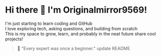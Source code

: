 # Hi there 👋 I'm Originalmirror9569!

 I'm just starting to learn coding and GitHub  
 I love exploring tech, asking questions, and building from scratch  
 This is my space to grow, learn, and probably in the neat future share cool projects!

> 🚀 "Every expert was once a beginner."
> update README
